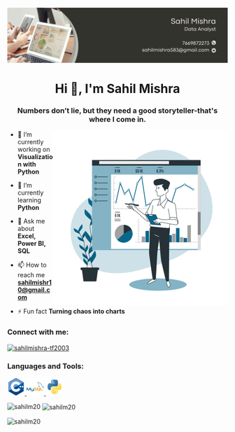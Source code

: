 ![logo](https://github.com/sahilm20/sahilm20/blob/main/Sahil%20Mishra%20(2).png)
<h1 align="center">Hi 👋, I'm Sahil Mishra</h1>
<h3 align="center">Numbers don’t lie, but they need a good storyteller-that's where I come in.</h3>
<img align="right" alt="coding" width="400" src=https://github.com/sahilm20/sahilm20/blob/main/Picture2%20github.gif>



- 🔭 I’m currently working on **Visualization with Python**

- 🌱 I’m currently learning **Python**

- 💬 Ask me about **Excel, Power BI, SQL**

- 📫 How to reach me **sahilmishr10@gmail.com**

- ⚡ Fun fact **Turning chaos into charts**

<h3 align="left">Connect with me:</h3>
<p align="left">
<a href="https://linkedin.com/in/sahilmishra-tf2003" target="blank"><img align="center" src="https://raw.githubusercontent.com/rahuldkjain/github-profile-readme-generator/master/src/images/icons/Social/linked-in-alt.svg" alt="sahilmishra-tf2003" height="30" width="40" /></a>
</p>

<h3 align="left">Languages and Tools:</h3>
<p align="left"> <a href="https://www.w3schools.com/cpp/" target="_blank" rel="noreferrer"> <img src="https://raw.githubusercontent.com/devicons/devicon/master/icons/cplusplus/cplusplus-original.svg" alt="cplusplus" width="40" height="40"/> </a> <a href="https://www.mysql.com/" target="_blank" rel="noreferrer"> <img src="https://raw.githubusercontent.com/devicons/devicon/master/icons/mysql/mysql-original-wordmark.svg" alt="mysql" width="40" height="40"/> </a> <a href="https://www.python.org" target="_blank" rel="noreferrer"> <img src="https://raw.githubusercontent.com/devicons/devicon/master/icons/python/python-original.svg" alt="python" width="40" height="40"/> </a> </p>

<p><img align="left" src="https://github-readme-stats.vercel.app/api/top-langs?username=sahilm20&show_icons=true&locale=en&layout=compact" alt="sahilm20" /></p>

<p>&nbsp;<img align="center" src="https://github-readme-stats.vercel.app/api?username=sahilm20&show_icons=true&locale=en" alt="sahilm20" /></p>

<p><img align="center" src="https://github-readme-streak-stats.herokuapp.com/?user=sahilm20&" alt="sahilm20" /></p>

